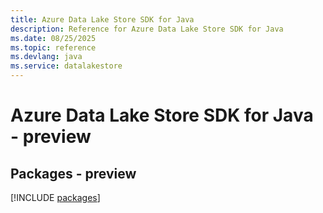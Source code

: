 ```yaml
---
title: Azure Data Lake Store SDK for Java
description: Reference for Azure Data Lake Store SDK for Java
ms.date: 08/25/2025
ms.topic: reference
ms.devlang: java
ms.service: datalakestore
---
```

# Azure Data Lake Store SDK for Java - preview
## Packages - preview
[!INCLUDE [packages](data-lake-store-index.md)]
